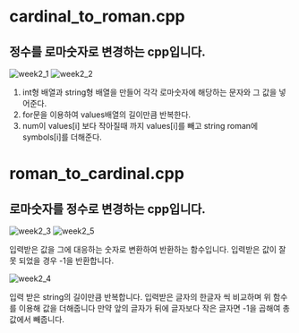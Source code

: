 # cardinal_to_roman.cpp
## 정수를 로마숫자로 변경하는 cpp입니다.

![week2_1](https://user-images.githubusercontent.com/53209052/225307905-56e7befa-645d-4d1d-9877-784e3e467053.png)
![week2_2](https://user-images.githubusercontent.com/53209052/225308659-3ca7042e-6b2e-4878-b287-f0b574c42519.png)

1. int형 배열과 string형 배열을 만들어 각각 로마숫자에 해당하는 문자와 그 값을 넣어준다.
2. for문을 이용하여 values배열의 길이만큼 반복한다.
3. num이 values[i] 보다 작아질때 까지 values[i]를 빼고 string roman에 symbols[i]를 더해준다.

# roman_to_cardinal.cpp
## 로마숫자를 정수로 변경하는 cpp입니다.
![week2_3](https://user-images.githubusercontent.com/53209052/225312129-4d5fc784-d423-4d1c-b4d9-7af652f83350.png)
![week2_5](https://user-images.githubusercontent.com/53209052/225312145-785e32fd-0fae-4800-9f3f-7955ee1adb6d.png)

입력받은 값을 그에 대응하는 숫자로 변환하여 반환하는 함수입니다.
입력받은 값이 잘못 되었을 경우 -1을 반환합니다.

![week2_4](https://user-images.githubusercontent.com/53209052/225312136-9e3f3dca-725d-4123-b5bb-e0ccdaed6425.png)

입력 받은 string의 길이만큼 반복합니다.
입력받은 글자의 한글자 씩 비교하며 위 함수를 이용해 값을 더해줍니다
만약 앞의 글자가 뒤에 글자보다 작은 글자면 -1을 곱해여 총값에서 빼줍니다.